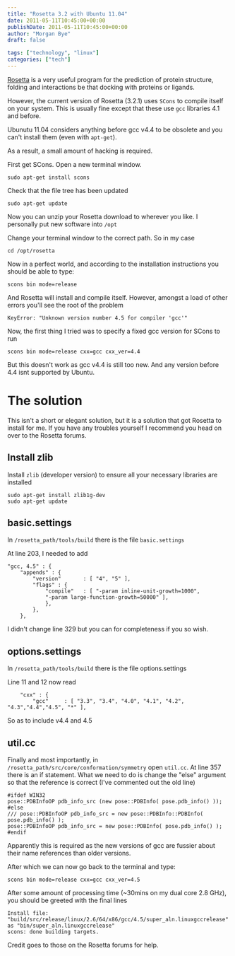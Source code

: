 ```yaml
---
title: "Rosetta 3.2 with Ubuntu 11.04"
date: 2011-05-11T10:45:00+00:00
publishDate: 2011-05-11T10:45:00+00:00
author: "Morgan Bye"
draft: false

tags: ["technology", "linux"]
categories: ["tech"]
---
```


[Rosetta](https://www.rosettacommons.org/home) is a very useful program for the prediction of protein structure, folding and interactions be that docking with proteins or ligands.

However, the current version of Rosetta (3.2.1) uses `SCons` to compile itself on your system. This is usually fine except that these use `gcc` libraries 4.1 and before.

Ubunutu 11.04 considers anything before gcc v4.4 to be obsolete and you can't install them (even with `apt-get`).

As a result, a small amount of hacking is required.

First get SCons. Open a new terminal window.
```
sudo apt-get install scons
```

Check that the file tree has been updated
```
sudo apt-get update
```

Now you can unzip your Rosetta download to wherever you like. I personally put new software into `/opt`

Change your terminal window to the correct path. So in my case
```
cd /opt/rosetta
```

Now in a perfect world, and according to the installation instructions you should be able to type:
```
scons bin mode=release
```

And Rosetta will install and compile itself. However, amongst a load of other errors you'll see the root of the problem
```
KeyError: "Unknown version number 4.5 for compiler 'gcc'"
```

Now, the first thing I tried was to specify a fixed gcc version for SCons to run
```
scons bin mode=release cxx=gcc cxx_ver=4.4
```

But this doesn't work as gcc v4.4 is still too new. And any version before 4.4 isnt supported by Ubuntu.

# The solution
This isn't a short or elegant solution, but it is a solution that got Rosetta to install for me. If you have any troubles yourself I recommend you head on over to the Rosetta forums.

## Install zlib
Install `zlib` (developer version) to ensure all your necessary libraries are installed
```
sudo apt-get install zlib1g-dev
sudo apt-get update
```

## basic.settings
In `/rosetta_path/tools/build` there is the file `basic.settings`

At line 203, I needed to add
```
"gcc, 4.5" : {
    "appends" : {
        "version"       : [ "4", "5" ],
        "flags" : {
            "compile"   : [ "-param inline-unit-growth=1000",
            "-param large-function-growth=50000" ],
            },
        },
    },
```

I didn't change line 329 but you can for completeness if you so wish.

## options.settings
In `/rosetta_path/tools/build` there is the file options.settings

Line 11 and 12 now read
```
    "cxx" : {
        "gcc"     : [ "3.3", "3.4", "4.0", "4.1", "4.2", "4.3","4.4","4.5", "*" ],
```

So as to include v4.4 and 4.5

## util.cc
Finally and most importantly, in  `/rosetta_path/src/core/conformation/symmetry` open `util.cc`. At line 357 there is an if statement. What we need to do is change the "else" argument so that the reference is correct (I've commented out the old line)
```
#ifdef WIN32
pose::PDBInfoOP pdb_info_src (new pose::PDBInfo( pose.pdb_info() ));
#else
/// pose::PDBInfoOP pdb_info_src = new pose::PDBInfo::PDBInfo( pose.pdb_info() );
pose::PDBInfoOP pdb_info_src = new pose::PDBInfo( pose.pdb_info() );
#endif
```

Apparently this is required as the new versions of gcc are fussier about their name references than older versions.

After which we can now go back to the terminal and type:
```
scons bin mode=release cxx=gcc cxx_ver=4.5
```

After some amount of processing time (~30mins on my dual core 2.8 GHz), you should be greeted with the final lines
```
Install file: "build/src/release/linux/2.6/64/x86/gcc/4.5/super_aln.linuxgccrelease" as "bin/super_aln.linuxgccrelease"
scons: done building targets.
```
 
Credit goes to those on the Rosetta forums for help.
